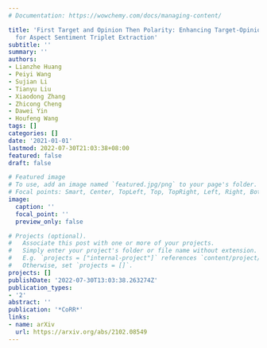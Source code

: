 ```yaml
---
# Documentation: https://wowchemy.com/docs/managing-content/

title: 'First Target and Opinion Then Polarity: Enhancing Target-Opinion Correlation
  for Aspect Sentiment Triplet Extraction'
subtitle: ''
summary: ''
authors:
- Lianzhe Huang
- Peiyi Wang
- Sujian Li
- Tianyu Liu
- Xiaodong Zhang
- Zhicong Cheng
- Dawei Yin
- Houfeng Wang
tags: []
categories: []
date: '2021-01-01'
lastmod: 2022-07-30T21:03:38+08:00
featured: false
draft: false

# Featured image
# To use, add an image named `featured.jpg/png` to your page's folder.
# Focal points: Smart, Center, TopLeft, Top, TopRight, Left, Right, BottomLeft, Bottom, BottomRight.
image:
  caption: ''
  focal_point: ''
  preview_only: false

# Projects (optional).
#   Associate this post with one or more of your projects.
#   Simply enter your project's folder or file name without extension.
#   E.g. `projects = ["internal-project"]` references `content/project/deep-learning/index.md`.
#   Otherwise, set `projects = []`.
projects: []
publishDate: '2022-07-30T13:03:38.263274Z'
publication_types:
- '2'
abstract: ''
publication: '*CoRR*'
links:
- name: arXiv
  url: https://arxiv.org/abs/2102.08549
---
```

